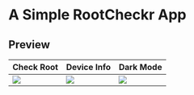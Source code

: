 # A Simple RootCheckr App
## Preview
Check Root | Device Info | Dark Mode
--- | --- | ---
![](https://user-images.githubusercontent.com/66763877/168562976-cd405fc0-f2a6-40af-aa98-279a8817319d.png) | ![](https://user-images.githubusercontent.com/66763877/168563035-cb5f8593-1c59-496a-a4cf-6cec90529464.png) | ![](https://user-images.githubusercontent.com/66763877/168563135-30bb32c3-ed22-49b8-a50c-e82d51ed7280.png)


